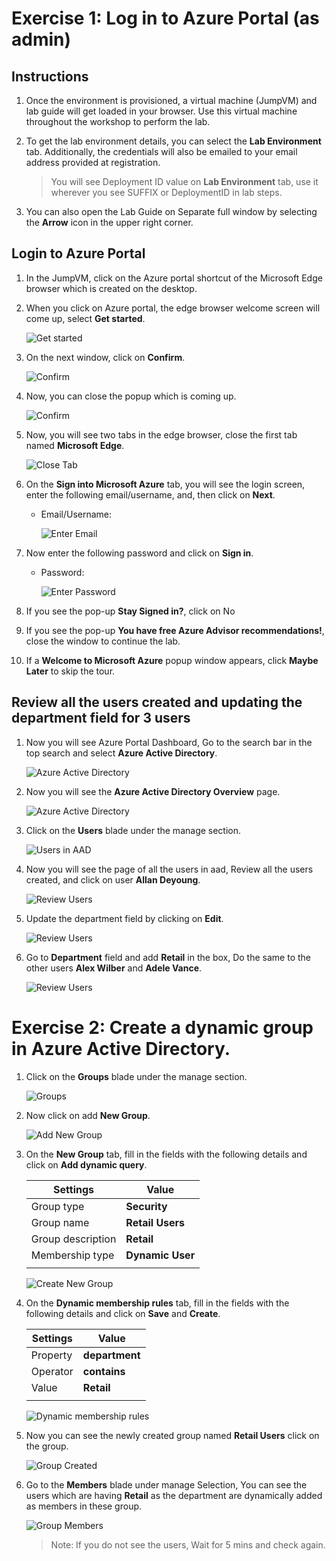 # Exercise 1: Log in to Azure Portal (as admin)

 
 

## Instructions 

 
 

1. Once the environment is provisioned, a virtual machine (JumpVM) and lab guide will get loaded in your browser. Use this virtual machine throughout the workshop to perform the lab. 

 
 

2. To get the lab environment details, you can select the **Lab Environment** tab. Additionally, the credentials will also be emailed to your email address provided at registration. 

  

    > You will see Deployment ID value on **Lab Environment** tab, use it wherever you see SUFFIX or DeploymentID in lab steps. 

  

3. You can also open the Lab Guide on Separate full window by selecting the **Arrow** icon in the upper right corner. 

  

## Login to Azure Portal 

 
 

1. In the JumpVM, click on the Azure portal shortcut of the Microsoft Edge browser which is created on the desktop. 

    

2. When you click on Azure portal, the edge browser welcome screen will come up, select **Get started**. 

 
 

   ![](images/edge-get-started-window.png "Get started") 

    

3. On the next window, click on **Confirm**. 

 
 

   ![](./images/edge-confirm.png "Confirm") 

    

4. Now, you can close the popup which is coming up. 

 
 

   ![](images/edge-continue.png "Confirm") 

    

5. Now, you will see two tabs in the edge browser, close the first tab named **Microsoft Edge**. 

 
 

   ![](images/close-tab.png "Close Tab") 

    

6. On the **Sign into Microsoft Azure** tab, you will see the login screen, enter the following email/username, and, then click on **Next**.  

   * Email/Username: <inject key="AzureAdUserEmail"></inject> 

    

     ![](images/azure-login-enter-email.png "Enter Email") 

      

7. Now enter the following password and click on **Sign in**. 

   * Password: <inject key="AzureAdUserPassword"></inject> 

    

     ![](images/azure-login-enter-password1.png "Enter Password") 

      

8. If you see the pop-up **Stay Signed in?**, click on No 

 
 

9. If you see the pop-up **You have free Azure Advisor recommendations!**, close the window to continue the lab. 

 
 

10. If a **Welcome to Microsoft Azure** popup window appears, click **Maybe Later** to skip the tour. 





## Review all the users created and updating the department field for 3 users



1. Now you will see Azure Portal Dashboard, Go to the search bar in the top search and select **Azure Active Directory**.




   ![](images/search-aad.png "Azure Active Directory")



2. Now you will see the **Azure Active Directory Overview** page.




   ![](images/azure-active-directory.png "Azure Active Directory")



3. Click on the **Users** blade under the manage section.




   ![](images/users-aad.png "Users in AAD")



4. Now you will see the page of all the users in aad, Review all the users created, and click on user **Allan Deyoung**.




   ![](images/review-aad-users.png " Review Users")




5. Update the department field by clicking on **Edit**.




   ![](images/edit-user.png " Review Users")



6. Go to **Department** field and add **Retail** in the box, Do the same to the other users **Alex Wilber** and **Adele Vance**.




   ![](images/department-field.png " Review Users")





# Exercise 2: Create a dynamic group in Azure Active Directory.



1. Click on the **Groups** blade under the manage section.




   ![](images/groups-aad.png "Groups")



2. Now click on add **New Group**.




   ![](images/add-new-aad-group.png "Add New Group")



3. On the **New Group** tab, fill in the fields with the following details and click on **Add dynamic query**.

    | Settings | Value |
    |--|--|
    | Group type | **Security** |
    | Group name |  **Retail Users** |
    | Group description | **Retail** |
    | Membership type | **Dynamic User** |
    | | |




   ![](images/create-add-group.png "Create New Group")



3. On the **Dynamic membership rules** tab, fill in the fields with the following details and click on **Save** and **Create**.

    | Settings | Value |
    |--|--|
    | Property | **department** |
    | Operator |  **contains** |
    | Value | **Retail** |
    | | |




   ![](images/dynamic-membership-rules.png "Dynamic membership rules")




4. Now you can see the newly created group named **Retail Users** click on the group.





   ![](images/group-created.png "Group Created")




6. Go to the **Members** blade under manage Selection, You can see the users which are having **Retail** as the department are dynamically added as members in these group.





   ![](images/group-members.png "Group Members")

   > Note: If you do not see the users, Wait for 5 mins and check again.